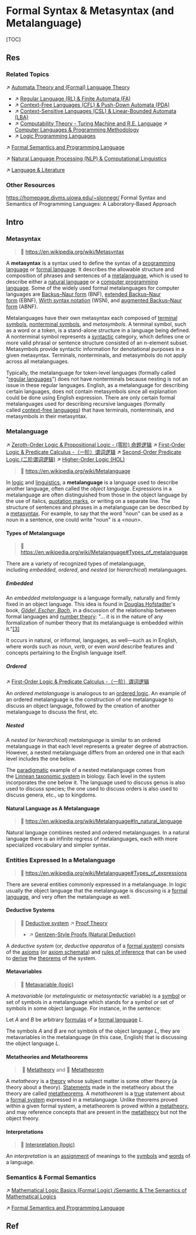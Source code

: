 # Formal Syntax & Metasyntax (and Metalanguage)

[TOC]



## Res
### Related Topics
↗ [Automata Theory and (Formal) Language Theory](../../😶‍🌫️%20Theory%20of%20Computation/🍏%20Automata%20Theory%20and%20(Formal)%20Language%20Theory/Automata%20Theory%20and%20(Formal)%20Language%20Theory.md)
- ↗ [Regular Language (RL) & Finite Automata (FA)](../../😶‍🌫️%20Theory%20of%20Computation/🍏%20Automata%20Theory%20and%20(Formal)%20Language%20Theory/Regular%20Language%20(RL)%20&%20Finite%20Automata%20(FA).md)
- ↗ [Context-Free Languages (CFL) & Push-Down Automata (PDA)](../../😶‍🌫️%20Theory%20of%20Computation/🍏%20Automata%20Theory%20and%20(Formal)%20Language%20Theory/Context-Free%20Languages%20(CFL)%20&%20Push-Down%20Automata%20(PDA).md)
- ↗ [Context-Sensitive Languages (CSL) & Linear-Bounded Automata (LBA)](../../😶‍🌫️%20Theory%20of%20Computation/🍏%20Automata%20Theory%20and%20(Formal)%20Language%20Theory/Context-Sensitive%20Languages%20(CSL)%20&%20Linear-Bounded%20Automata%20(LBA).md)
- ↗ [Computability Theory - Turing Machine and R.E. Language](../../😶‍🌫️%20Theory%20of%20Computation/Computability%20Theory%20-%20Turing%20Machine%20and%20R.E.%20Language/Computability%20Theory%20-%20Turing%20Machine%20and%20R.E.%20Language.md)
↗ [Computer Languages & Programming Methodology](../../../../🔑%20CS%20Core/👩‍💻%20Computer%20Languages%20&%20Programming%20Methodology/Computer%20Languages%20&%20Programming%20Methodology.md)
- ↗ [Logic Programming Languages](../../../../🔑%20CS%20Core/👩‍💻%20Computer%20Languages%20&%20Programming%20Methodology/Other%20Languages%20for%20Specific%20Areas/Logic%20Programming%20Languages/Logic%20Programming%20Languages.md)

↗ [Formal Semantics and Programming Language](../../../../🔑%20CS%20Core/👩‍💻%20Computer%20Languages%20&%20Programming%20Methodology/🐢%20Programming%20Language%20Theory%20(PLT)/Formal%20Semantics%20and%20Programming%20Language/Formal%20Semantics%20and%20Programming%20Language.md)

↗ [Natural Language Processing (NLP) & Computational Linguistics](../../../../🧠%20Computing%20Methodologies/👽%20Artificial%20Intelligence/Natural%20Language%20Processing%20(NLP)%20&%20Computational%20Linguistics/Natural%20Language%20Processing%20(NLP)%20&%20Computational%20Linguistics.md)

↗ [Language & Literature](../../../../../Other%20Networks%20of%20Knowledge/Arts%20&%20Cultures/📃%20Language%20&%20Literature/Language%20&%20Literature.md)


### Other Resources
https://homepage.divms.uiowa.edu/~slonnegr/
Formal Syntax and Semantics of Programming Languages: A Laboratory-Based Approach



## Intro
### Metasyntax
> 🔗 https://en.wikipedia.org/wiki/Metasyntax

A **metasyntax** is a syntax used to define the syntax of a [programming language](https://en.wikipedia.org/wiki/Programming_language "Programming language") or [formal language](https://en.wikipedia.org/wiki/Formal_language "Formal language"). It describes the allowable structure and composition of phrases and sentences of a [metalanguage](https://en.wikipedia.org/wiki/Metalanguage "Metalanguage"), which is used to describe either a [natural language](https://en.wikipedia.org/wiki/Natural_language "Natural language") or a [computer programming language](https://en.wikipedia.org/wiki/Programming_language "Programming language"). Some of the widely used formal metalanguages for computer languages are [Backus–Naur form](https://en.wikipedia.org/wiki/Backus%E2%80%93Naur_form "Backus–Naur form") (BNF), [extended Backus–Naur form](https://en.wikipedia.org/wiki/Extended_Backus%E2%80%93Naur_form "Extended Backus–Naur form") (EBNF), [Wirth syntax notation](https://en.wikipedia.org/wiki/Wirth_syntax_notation "Wirth syntax notation") (WSN), and [augmented Backus–Naur form](https://en.wikipedia.org/wiki/Augmented_Backus%E2%80%93Naur_form "Augmented Backus–Naur form") (ABNF).

Metalanguages have their own metasyntax each composed of [terminal symbols](https://en.wikipedia.org/wiki/Terminal_symbol "Terminal symbol"), [nonterminal symbols](https://en.wikipedia.org/wiki/Nonterminal_symbol "Nonterminal symbol"), and _metasymbols_. A terminal symbol, such as a word or a token, is a stand-alone structure in a language being defined. A nonterminal symbol represents a [syntactic](https://en.wikipedia.org/wiki/Syntactic "Syntactic") category, which defines one or more valid phrasal or sentence structure consisted of an n-element subset. Metasymbols provide syntactic information for denotational purposes in a given metasyntax. Terminals, nonterminals, and metasymbols do not apply across all metalanguages.

Typically, the metalanguage for token-level languages (formally called "[regular languages](https://en.wikipedia.org/wiki/Regular_language "Regular language")") does not have nonterminals because nesting is not an issue in these regular languages. English, as a metalanguage for describing certain languages, does not contain metasymbols since all explanation could be done using English expression. There are only certain formal metalanguages used for describing recursive languages (formally called [context-free languages](https://en.wikipedia.org/wiki/Context-free_language "Context-free language")) that have terminals, nonterminals, and metasymbols in their metasyntax.


### Metalanguage
↗ [Zeroth-Order Logic & Propositional Logic - (零阶) 命题逻辑](../Classical%20Logic%20(Standard%20Logic)/Zeroth-Order%20Logic%20&%20Propositional%20Logic%20-%20(零阶)%20命题逻辑.md)
↗ [First-Order Logic & Predicate Calculus -（一阶）谓词逻辑](../Classical%20Logic%20(Standard%20Logic)/First-Order%20Logic%20&%20Predicate%20Calculus%20-（一阶）谓词逻辑.md)
↗ [Second-Order Predicate Logic (二阶谓词逻辑)](../Higher-Order%20Logic%20(HOL)/Second-Order%20Predicate%20Logic%20(二阶谓词逻辑).md)
↗ [Higher-Order Logic (HOL)](../Higher-Order%20Logic%20(HOL)/Higher-Order%20Logic%20(HOL).md)

> 🔗 https://en.wikipedia.org/wiki/Metalanguage

In [logic](https://en.wikipedia.org/wiki/Logic "Logic") and [linguistics](https://en.wikipedia.org/wiki/Linguistics "Linguistics"), a **metalanguage** is a language used to describe another language, often called the _object language_. Expressions in a metalanguage are often distinguished from those in the object language by the use of italics, [quotation marks](https://en.wikipedia.org/wiki/Quotation_mark "Quotation mark"), or writing on a separate line. The structure of sentences and phrases in a metalanguage can be described by a [metasyntax](https://en.wikipedia.org/wiki/Metasyntax "Metasyntax"). For example, to say that the word "noun" can be used as a noun in a sentence, one could write "noun" is a \<noun\>.
#### Types of Metalanguage
> 🔗 https://en.wikipedia.org/wiki/Metalanguage#Types_of_metalanguage

There are a variety of recognized types of metalanguage, including _embedded_, _ordered_, and _nested_ (or _hierarchical_) metalanguages.
##### Embedded
An _embedded metalanguage_ is a language formally, naturally and firmly fixed in an object language. This idea is found in [Douglas Hofstadter](https://en.wikipedia.org/wiki/Douglas_Hofstadter "Douglas Hofstadter")'s book, _[Gödel, Escher, Bach](https://en.wikipedia.org/wiki/G%C3%B6del,_Escher,_Bach "Gödel, Escher, Bach")_, in a discussion of the relationship between formal languages and [number theory](https://en.wikipedia.org/wiki/Number_theory "Number theory"): "... it is in the nature of any formalization of number theory that its metalanguage is embedded within it."[[3]](https://en.wikipedia.org/wiki/Metalanguage#cite_note-3)

It occurs in natural, or informal, languages, as well—such as in English, where words such as _noun_, _verb_, or even _word_ describe features and concepts pertaining to the English language itself.
##### Ordered
↗ [First-Order Logic & Predicate Calculus -（一阶）谓词逻辑](../Classical%20Logic%20(Standard%20Logic)/First-Order%20Logic%20&%20Predicate%20Calculus%20-（一阶）谓词逻辑.md)

An _ordered metalanguage_ is analogous to an [ordered logic](https://en.wikipedia.org/wiki/Ordered_logic "Ordered logic"). An example of an ordered metalanguage is the construction of one metalanguage to discuss an object language, followed by the creation of another metalanguage to discuss the first, etc.
##### Nested
A _nested_ (or _hierarchical_) _metalanguage_ is similar to an ordered metalanguage in that each level represents a greater degree of abstraction. However, a nested metalanguage differs from an ordered one in that each level includes the one below.

The [paradigmatic](https://en.wikipedia.org/wiki/Paradigmatic "Paradigmatic") example of a nested metalanguage comes from the [Linnean taxonomic system](https://en.wikipedia.org/wiki/Scientific_classification "Scientific classification") in biology. Each level in the system incorporates the one below it. The language used to discuss genus is also used to discuss species; the one used to discuss orders is also used to discuss genera, etc., up to kingdoms.
#### Natural Language as A Metalanguage
> 🔗 https://en.wikipedia.org/wiki/Metalanguage#In_natural_language

Natural language combines nested and ordered metalanguages. In a natural language there is an infinite regress of metalanguages, each with more specialized vocabulary and simpler syntax.


### Entities Expressed In a Metalanguage
> 🔗 https://en.wikipedia.org/wiki/Metalanguage#Types_of_expressions

There are several entities commonly expressed in a metalanguage. In logic usually the object language that the metalanguage is discussing is a [formal language](https://en.wikipedia.org/wiki/Formal_language "Formal language"), and very often the metalanguage as well.
#### Deductive Systems
> 🔗 [Deductive system](https://en.wikipedia.org/wiki/Deductive_system "Deductive system")
> ↗ [Proof Theory](../../Proof%20Theory/Proof%20Theory.md)
> - ↗ [Gentzen-Style Proofs (Natural Deduction)](../../Proof%20Theory/Proof%20Calculus/Gentzen-Style%20Proofs%20(Natural%20Deduction).md)

A _deductive system_ (or, _deductive apparatus_ of a [formal system](https://en.wikipedia.org/wiki/Formal_system "Formal system")) consists of the [axioms](https://en.wikipedia.org/wiki/Axiom "Axiom") (or [axiom schemata](https://en.wikipedia.org/wiki/Axiom_schema "Axiom schema")) and [rules of inference](https://en.wikipedia.org/wiki/Rules_of_inference "Rules of inference") that can be used to [derive](https://en.wikipedia.org/wiki/Formal_proof "Formal proof") the [theorems](https://en.wikipedia.org/wiki/Theorem "Theorem") of the system.
#### Metavariables
> 🔗 [Metavariable (logic)](https://en.wikipedia.org/wiki/Metavariable_\(logic\) "Metavariable (logic)")

A _metavariable_ (or _metalinguistic_ or _metasyntactic_ variable) is a [symbol](https://en.wikipedia.org/wiki/Symbol_\(formal\) "Symbol (formal)") or set of symbols in a metalanguage which stands for a symbol or set of symbols in some object language. For instance, in the sentence:

Let $A$ and $B$ be arbitrary [formulas](https://en.wikipedia.org/wiki/Well-formed_formula "Well-formed formula") of a [formal language](https://en.wikipedia.org/wiki/Formal_language "Formal language") $L$.

The symbols $A$ and $B$ are not symbols of the object language $L$, they are metavariables in the metalanguage (in this case, English) that is discussing the object language $L$.
#### Metatheories and Metatheorems
> 🔗 [Metatheory](https://en.wikipedia.org/wiki/Metatheory "Metatheory") and 🔗 [Metatheorem](https://en.wikipedia.org/wiki/Metatheorem "Metatheorem")

A _metatheory_ is a [theory](https://en.wikipedia.org/wiki/Theory "Theory") whose subject matter is some other theory (a theory about a theory). [Statements](https://en.wikipedia.org/wiki/Statement_\(logic\) "Statement (logic)") made in the metatheory about the theory are called [metatheorems](https://en.wikipedia.org/wiki/Metatheorem "Metatheorem"). A _metatheorem_ is a [true](https://en.wikipedia.org/wiki/Truth "Truth") statement about a [formal system](https://en.wikipedia.org/wiki/Formal_system "Formal system") expressed in a metalanguage. Unlike theorems proved within a given formal system, a metatheorem is proved within a [metatheory](https://en.wikipedia.org/wiki/Metatheory "Metatheory"), and may reference concepts that are present in the [metatheory](https://en.wikipedia.org/wiki/Metatheory "Metatheory") but not the object theory.
#### Interpretations
> 🔗 [Interpretation (logic)](https://en.wikipedia.org/wiki/Interpretation_\(logic\) "Interpretation (logic)")

An _interpretation_ is an [assignment](https://en.wikipedia.org/wiki/Valuation_\(logic\) "Valuation (logic)") of meanings to the [symbols](https://en.wikipedia.org/wiki/Symbol_\(formal\) "Symbol (formal)") and [words](https://en.wikipedia.org/wiki/Word "Word") of a language.


### Semantics & Formal Semantics
↗ [Mathematical Logic Basics (Formal Logic) /Semantic & The Semantics of Mathematical Logics](../Mathematical%20Logic%20Basics%20(Formal%20Logic).md#Semantic%20&%20The%20Semantics%20of%20Mathematical%20Logics)

↗ [Formal Semantics and Programming Language](../../../../🔑%20CS%20Core/👩‍💻%20Computer%20Languages%20&%20Programming%20Methodology/🐢%20Programming%20Language%20Theory%20(PLT)/Formal%20Semantics%20and%20Programming%20Language/Formal%20Semantics%20and%20Programming%20Language.md)



## Ref
